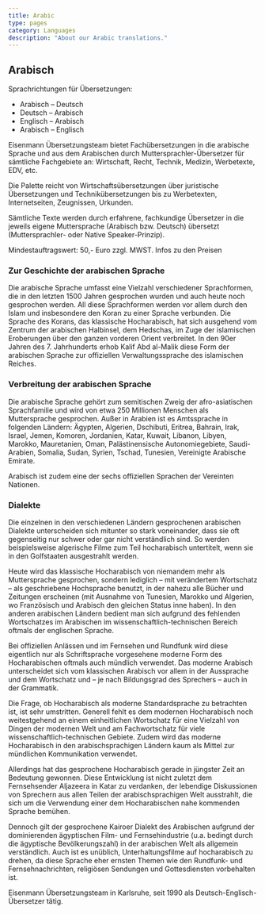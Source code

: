 ```yaml
---
title: Arabic
type: pages
category: Languages
description: "About our Arabic translations."
---
```


## Arabisch

Sprachrichtungen für Übersetzungen:
- Arabisch – Deutsch
- Deutsch – Arabisch
- Englisch – Arabisch
- Arabisch – Englisch

Eisenmann Übersetzungsteam bietet Fachübersetzungen in die arabische Sprache und aus dem Arabischen durch Muttersprachler-Übersetzer für sämtliche Fachgebiete an: Wirtschaft, Recht, Technik, Medizin, Werbetexte, EDV, etc.

Die Palette reicht von Wirtschaftsübersetzungen über juristische Übersetzungen und Technikübersetzungen bis zu Werbetexten, Internetseiten, Zeugnissen, Urkunden.

Sämtliche Texte werden durch erfahrene, fachkundige Übersetzer in die jeweils eigene Muttersprache (Arabisch bzw. Deutsch) übersetzt (Muttersprachler- oder Native Speaker-Prinzip).

Mindestauftragswert: 50,- Euro zzgl. MWST. Infos zu den Preisen

### Zur Geschichte der arabischen Sprache
Die arabische Sprache umfasst eine Vielzahl verschiedener Sprachformen, die in den letzten 1500 Jahren gesprochen wurden und auch heute noch gesprochen werden. All diese Sprachformen werden vor allem durch den Islam und insbesondere den Koran zu einer Sprache verbunden. Die Sprache des Korans, das klassische Hocharabisch, hat sich ausgehend vom Zentrum der arabischen Halbinsel, dem Hedschas, im Zuge der islamischen Eroberungen über den ganzen vorderen Orient verbreitet. In den 90er Jahren des 7. Jahrhunderts erhob Kalif Abd al-Malik diese Form der arabischen Sprache zur offiziellen Verwaltungssprache des islamischen Reiches.

### Verbreitung der arabischen Sprache
Die arabische Sprache gehört zum semitischen Zweig der afro-asiatischen Sprachfamilie und wird von etwa 250 Millionen Menschen als Muttersprache gesprochen. Außer in Arabien ist es Amtssprache in folgenden Ländern: Ägypten, Algerien, Dschibuti, Eritrea, Bahrain, Irak, Israel, Jemen, Komoren, Jordanien, Katar, Kuwait, Libanon, Libyen, Marokko, Mauretanien, Oman, Palästinensische Autonomiegebiete, Saudi-Arabien, Somalia, Sudan, Syrien, Tschad, Tunesien, Vereinigte Arabische Emirate.

Arabisch ist zudem eine der sechs offiziellen Sprachen der Vereinten Nationen.

### Dialekte
Die einzelnen in den verschiedenen Ländern gesprochenen arabischen Dialekte unterscheiden sich mitunter so stark voneinander, dass sie oft gegenseitig nur schwer oder gar nicht verständlich sind. So werden beispielsweise algerische Filme zum Teil hocharabisch untertitelt, wenn sie in den Golfstaaten ausgestrahlt werden.

Heute wird das klassische Hocharabisch von niemandem mehr als Muttersprache gesprochen, sondern lediglich – mit verändertem Wortschatz – als geschriebene Hochsprache benutzt, in der nahezu alle Bücher und Zeitungen erscheinen (mit Ausnahme von Tunesien, Marokko und Algerien, wo Französisch und Arabisch den gleichen Status inne haben). In den anderen arabischen Ländern bedient man sich aufgrund des fehlenden Wortschatzes im Arabischen im wissenschaftlich-technischen Bereich oftmals der englischen Sprache.

Bei offiziellen Anlässen und im Fernsehen und Rundfunk wird diese eigentlich nur als Schriftsprache vorgesehene moderne Form des Hocharabischen oftmals auch mündlich verwendet. Das moderne Arabisch unterscheidet sich vom klassischen Arabisch vor allem in der Aussprache und dem Wortschatz und – je nach Bildungsgrad des Sprechers – auch in der Grammatik.

Die Frage, ob Hocharabisch als moderne Standardsprache zu betrachten ist, ist sehr umstritten. Generell fehlt es dem modernen Hocharabisch noch weitestgehend an einem einheitlichen Wortschatz für eine Vielzahl von Dingen der modernen Welt und am Fachwortschatz für viele wissenschaftlich-technischen Gebiete. Zudem wird das moderne Hocharabisch in den arabischsprachigen Ländern kaum als Mittel zur mündlichen Kommunikation verwendet.

Allerdings hat das gesprochene Hocharabisch gerade in jüngster Zeit an Bedeutung gewonnen. Diese Entwicklung ist nicht zuletzt dem Fernsehsender Aljazeera in Katar zu verdanken, der lebendige Diskussionen von Sprechern aus allen Teilen der arabischsprachigen Welt ausstrahlt, die sich um die Verwendung einer dem Hocharabischen nahe kommenden Sprache bemühen.

Dennoch gilt der gesprochene Kairoer Dialekt des Arabischen aufgrund der dominierenden ägyptischen Film- und Fernsehindustrie (u.a. bedingt durch die ägyptische Bevölkerungszahl) in der arabischen Welt als allgemein verständlich. Auch ist es unüblich, Unterhaltungsfilme auf hocharabisch zu drehen, da diese Sprache eher ernsten Themen wie den Rundfunk- und Fernsehnachrichten, religiösen Sendungen und Gottesdiensten vorbehalten ist.

Eisenmann Übersetzungsteam in Karlsruhe, seit 1990 als Deutsch-Englisch-Übersetzer tätig.